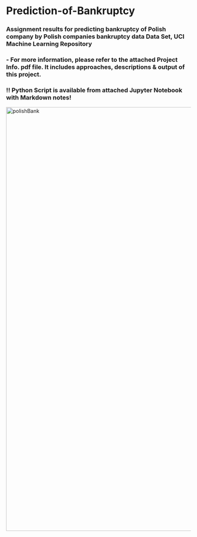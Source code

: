 # Prediction-of-Bankruptcy
### Assignment results for predicting bankruptcy of Polish company by Polish companies bankruptcy data Data Set, UCI Machine Learning Repository
### - For more information, please refer to the attached Project Info. pdf file. It includes approaches, descriptions & output of this project.
### !! Python Script is available from attached Jupyter Notebook with Markdown notes! 

<img width="1153" alt="polishBank" src="https://user-images.githubusercontent.com/72280119/95441667-b303a800-095a-11eb-88eb-9dc660d88cd0.png">
